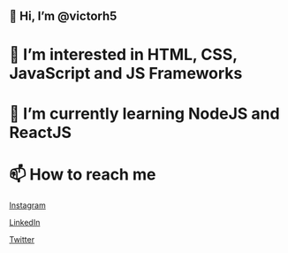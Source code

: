 ## 👋 Hi, I’m @victorh5
# 👀 I’m interested in HTML, CSS, JavaScript and JS Frameworks
# 🌱 I’m currently learning NodeJS and ReactJS
# 📫 How to reach me 

[Instagram](https://www.instagram.com/victorh5900/)

[LinkedIn](https://linkedin.com/in/victorh5)

[Twitter](https://twitter.com/victorh5900)

<!---
victorh5/victorh5 is a ✨ special ✨ repository because its `README.md` (this file) appears on your GitHub profile.
You can click the Preview link to take a look at your changes.
--->
